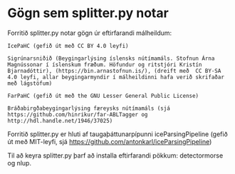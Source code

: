 # Gögn sem splitter.py notar

Forritið splitter.py notar gögn úr eftirfarandi málheildum: 

    IcePaHC (gefið út með CC BY 4.0 leyfi)

    Sigrúnarsniðið (Beygingarlýsing íslensks nútímamáls. Stofnun Árna Magnússonar í íslenskum fræðum. Höfundur og ritstjóri Kristín Bjarnadóttir), (https://bin.arnastofnun.is/), (dreift með  CC BY-SA 4.0 leyfi, allar beygingarmyndir í málheildinni hafa verið skrifaðar með lágstöfum)

    FarPaHC (gefið út með the GNU Lesser General Public License)

    Bráðabirgðabeygingarlýsing færeysks nútímamáls (sjá https://github.com/hinrikur/far-ABLTagger og http://hdl.handle.net/1946/37025)

Forritið splitter.py er hluti af taugaþáttunarpípunni iceParsingPipeline (gefið út með MIT-leyfi, sjá https://github.com/antonkarl/iceParsingPipeline)

Til að keyra splitter.py þarf að installa eftirfarandi pökkum: detectormorse og nlup. 
